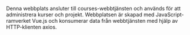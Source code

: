 Denna webbplats ansluter till courses-webbtjänsten och används för att administrera kurser och projekt. Webbplatsen är skapad med JavaScript-ramverket Vue.js och konsumerar data från webbtjänsten med hjälp av HTTP-klienten axios.

